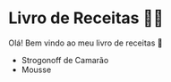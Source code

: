 # Livro de Receitas :woman_cook:

Olá! Bem vindo ao meu livro de receitas :cookie:



- Strogonoff de Camarão
- Mousse
